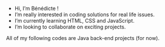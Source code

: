 -  Hi, I’m Bénédicte !
- I’m really interested in coding solutions for real life issues. 
- I’m currently learning HTML, CSS and JavaScript. 
- I’m looking to collaborate on exciting projects.

All of my following codes are Java back-end projects (for now). 


<!---
bntheturtle/bntheturtle is a ✨ special ✨ repository because its `README.md` (this file) appears on your GitHub profile.
You can click the Preview link to take a look at your changes.
--->
